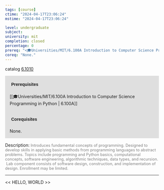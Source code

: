 ```yaml
---
tags: [course]
ctime: "2024-04-17T23:06:24"
mstime: "2024-04-17T23:06:24"

level: undergraduate
subject: 
university: mit
completion: closed
percentage: 0
prereq: "<🎓Universities/MIT/6.100A Introduction to Computer Science Programming in Python>"
coreq: "None."
---
```


catalog [6.1010](http://student.mit.edu/catalog/m6a.html#6.1010)

<span style="display: block; padding: 15px; background-color: rgb(100, 100, 100, 0.2);"><font id="m_prereq3301_0" style="display: block; font-family: Arial, sans-serif; font-weight: bold; padding: 5px">Prerequisites</font><br><span id="prereq3301_0">[[🎓Universities/MIT/6.100A Introduction to Computer Science Programming in Python | 6.100A]]</span></span>
<span style="display: block; padding: 15px; background-color: rgb(100, 100, 100, 0.2);"><font id="m_coreq3301_0" style="display: block; font-family: Arial, sans-serif; font-weight: bold; padding: 5px">Corequisites</font><br><span id="coreq3301_0">None.</span></span>

<font style="">Description:</font>
<font style="color: grey; font-size: 0.8rem;">Introduces fundamental concepts of programming. Designed to develop skills in applying basic methods from programming languages to abstract problems. Topics include programming and Python basics, computational concepts, software engineering, algorithmic techniques, data types, and recursion.  Lab component consists of software design, construction, and implementation of design. Enrollment may be limited.</font>



---

<< HELLO, WORLD >>
